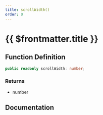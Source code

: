 ```yaml
---
title: scrollWidth()
order: 0
---
```


# {{ $frontmatter.title }}

## Function Definition

```ts
public readonly scrollWidth: number;
```

### Returns

* number

## Documentation

<!--@include: ./parts/scrollWidth.md-->
